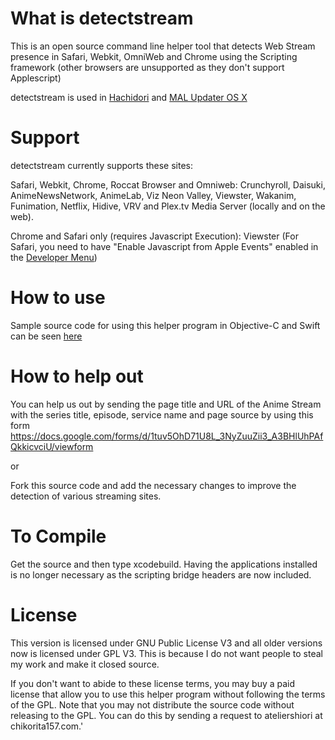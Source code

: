 # What is detectstream
This is an open source command line helper tool that detects Web Stream presence in Safari, Webkit, OmniWeb and Chrome using the Scripting framework (other browsers are unsupported as they don't support Applescript)

detectstream is used in [Hachidori](https://github.com/chikorita157/hachidori) and [MAL Updater OS X](https://github.com/chikorita157/malupdaterosx-cocoa)

# Support
detectstream currently supports these sites:

Safari, Webkit, Chrome, Roccat Browser and Omniweb: Crunchyroll, Daisuki, AnimeNewsNetwork, AnimeLab, Viz Neon Valley, Viewster, Wakanim, Funimation, Netflix, Hidive, VRV and Plex.tv Media Server (locally and on the web).

Chrome and Safari only (requires Javascript Execution): Viewster (For Safari, you need to have "Enable Javascript from Apple Events" enabled in the [Developer Menu](https://support.apple.com/kb/PH21491))

# How to use
Sample source code for using this helper program in Objective-C and Swift can be seen [here](https://github.com/chikorita157/detectstream/wiki/Usage)

# How to help out
You can help us out by sending the page title and URL of the Anime Stream with the series title, episode, service name and page source by using this form
https://docs.google.com/forms/d/1tuv5OhD71U8L_3NyZuuZii3_A3BHlUhPAfQkkicvciU/viewform

or

Fork this source code and add the necessary changes to improve the detection of various streaming sites.

# To Compile
Get the source and then type xcodebuild. Having the applications installed is no longer necessary as the scripting bridge headers are now included.

# License
This version is licensed under GNU Public License V3 and all older versions now is licensed under GPL V3. This is because I do not want people to steal my work and make it closed source.

If you don't want to abide to these license terms, you may buy a paid license that allow you to use this helper program without following the terms of the GPL. Note that you may not distribute the source code without releasing to the GPL. You can do this by sending a request to ateliershiori at chikorita157.com.'

